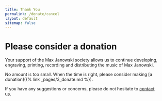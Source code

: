 ```yaml
---
title: Thank You
permalink: /donate/cancel
layout: default
sitemap: false
---
```


# Please consider a donation

Your support of the Max Janowski society allows us to continue developing, engraving, printing, recording and distributing the music of Max Janowski.  

No amount is too small.  When the time is right, please consider making [a donation]({% link _pages/3_donate.md %}).

If you have any suggestions or concerns, please do not hesitate to [contact us](/contact).
